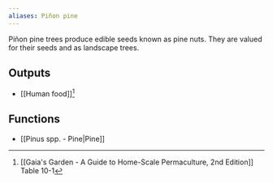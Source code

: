```yaml
---
aliases: Piñon pine
---
```

Piñon pine trees produce edible seeds known as pine nuts. They are valued for their seeds and as landscape trees.
## Outputs
- [[Human food]][^1]
## Functions
- [[Pinus spp. - Pine|Pine]]

[^1]: [[Gaia's Garden - A Guide to Home-Scale Permaculture, 2nd Edition]] Table 10-1
